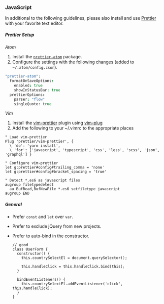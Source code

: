 ### JavaScript

In additional to the following guidelines, please also install and use [Prettier](https://github.com/prettier/prettier) with your favorite text editor.

##### Prettier Setup

*Atom*
1. Install the [`prettier-atom`](https://atom.io/packages/prettier-atom) package.
1. Configure the settings with the following changes (added to `~/.atom/config.cson`).

  ```cson
  "prettier-atom":
    formatOnSaveOptions:
      enabled: true
      showInStatusBar: true
    prettierOptions:
      parser: "flow"
      singleQuote: true
   ```
*Vim*
1. Install the [vim-prettier](https://github.com/prettier/vim-prettier) plugin using [vim-plug](https://github.com/junegunn/vim-plug)
1. Add the following to your ~/.vimrc to the appropriate places

```viml
" Load vim-prettier
Plug 'prettier/vim-prettier', {
  \ 'do': 'yarn install',
  \ 'for': ['javascript', 'typescript', 'css', 'less', 'scss', 'json', 'graphql'] }
 
" Configure vim-prettier
let g:prettier#config#trailing_comma = 'none'
let g:prettier#config#bracket_spacing = 'true'

" Detect *.es6 as javascript files
augroup filetypedetect
  au BufRead,BufNewFile *.es6 setfiletype javascript
augroup END

```

##### General
- Prefer `const` and `let` over `var`.
- Prefer to exclude jQuery from new projects.
- Prefer to auto-bind in the constructor.

    ```es6
    // good
    class UserForm {
      constructor() {
        this.countrySelectEl = document.querySelector();
        
        this.handleClick = this.handleClick.bind(this);
      }
   
      bindEventListeners() {
        this.countrySelectEl.addEventListener('click', this.handleClick);
      }
    }
    ```
